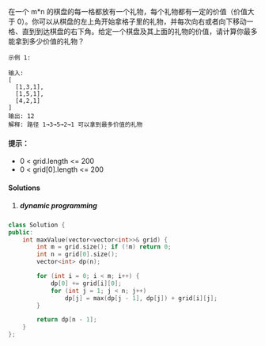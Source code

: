 在一个 m*n 的棋盘的每一格都放有一个礼物，每个礼物都有一定的价值（价值大于 0）。你可以从棋盘的左上角开始拿格子里的礼物，并每次向右或者向下移动一格、直到到达棋盘的右下角。给定一个棋盘及其上面的礼物的价值，请计算你最多能拿到多少价值的礼物？

 

```
示例 1:

输入: 
[
  [1,3,1],
  [1,5,1],
  [4,2,1]
]
输出: 12
解释: 路径 1→3→5→2→1 可以拿到最多价值的礼物
```

 

#### 提示：

-    0 < grid.length <= 200
-    0 < grid[0].length <= 200


#### Solutions

1. ##### dynamic programming

```cpp
class Solution {
public:
    int maxValue(vector<vector<int>>& grid) {
        int m = grid.size(); if (!m) return 0;
        int n = grid[0].size();
        vector<int> dp(n);

        for (int i = 0; i < m; i++) {
            dp[0] += grid[i][0];
            for (int j = 1; j < n; j++)
                dp[j] = max(dp[j - 1], dp[j]) + grid[i][j];
        }

        return dp[n - 1];
    }
};
```